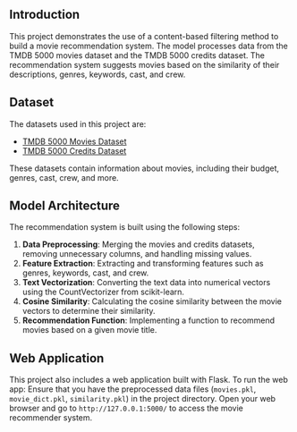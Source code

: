 ## Introduction

This project demonstrates the use of a content-based filtering method to build a movie recommendation system. The model processes data from the TMDB 5000 movies dataset and the TMDB 5000 credits dataset.
The recommendation system suggests movies based on the similarity of their descriptions, genres, keywords, cast, and crew.

## Dataset

The datasets used in this project are:
- [TMDB 5000 Movies Dataset](https://www.kaggle.com/datasets/tmdb/tmdb-movie-metadata)
- [TMDB 5000 Credits Dataset](https://www.kaggle.com/datasets/tmdb/tmdb-movie-metadata)

These datasets contain information about movies, including their budget, genres, cast, crew, and more.

## Model Architecture

The recommendation system is built using the following steps:
1. **Data Preprocessing**: Merging the movies and credits datasets, removing unnecessary columns, and handling missing values.
2. **Feature Extraction**: Extracting and transforming features such as genres, keywords, cast, and crew.
3. **Text Vectorization**: Converting the text data into numerical vectors using the CountVectorizer from scikit-learn.
4. **Cosine Similarity**: Calculating the cosine similarity between the movie vectors to determine their similarity.
5. **Recommendation Function**: Implementing a function to recommend movies based on a given movie title.

## Web Application

This project also includes a web application built with Flask. To run the web app:
Ensure that you have the preprocessed data files (`movies.pkl`, `movie_dict.pkl`, `similarity.pkl`) in the project directory.
Open your web browser and go to `http://127.0.0.1:5000/` to access the movie recommender system.
